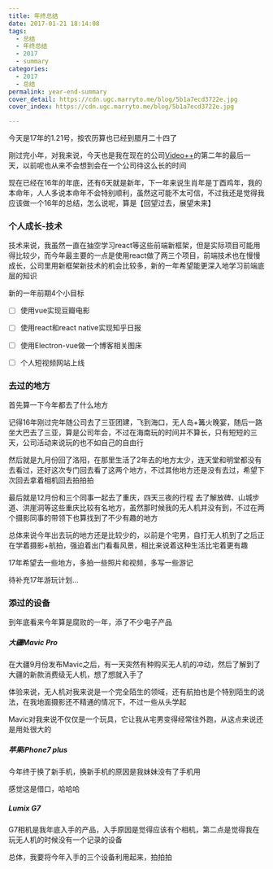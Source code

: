 ```yaml
---
title: 年终总结
date: 2017-01-21 18:14:08
tags:
  - 总结
  - 年终总结
  - 2017
  - summary
categories:
  - 2017
  - 总结
permalink: year-end-summary
cover_detail: https://cdn.ugc.marryto.me/blog/5b1a7ecd3722e.jpg
cover_index: https://cdn.ugc.marryto.me/blog/5b1a7ecd3722e.jpg

---
```

今天是17年的1.21号，按农历算也已经到腊月二十四了

刚过完小年，对我来说，今天也是我在现在的公司[Video++](https://videojj.com)的第二年的最后一天，以前呢也从来不会想到会在一个公司待这么长的时间

现在已经在16年的年底，还有6天就是新年，下一年来说生肖年是丁酉鸡年，我的本命年，人人多说本命年不会特别顺利，虽然这可能不太可信，不过我还是觉得我应该做一个16年的总结，怎么说呢，算是【回望过去，展望未来】


### 个人成长-技术


技术来说，我虽然一直在抽空学习react等这些前端新框架，但是实际项目可能用得比较少，而今年最主要的一点是使用react做了两三个项目，前端技术也在慢慢成长，公司里用新框架新技术的机会比较多，新的一年希望能更深入地学习前端底层的知识

新的一年前期4个小目标

-[ ] 使用vue实现豆瓣电影
-[ ] 使用react和react native实现知乎日报
-[ ] 使用Electron-vue做一个博客相关图床
-[ ] 个人短视频网站上线


### 去过的地方

首先算一下今年都去了什么地方

记得16年刚过完年随公司去了三亚团建，飞到海口，无人岛+篝火晚宴，随后一路坐大巴去了三亚，算是公司年会，不过在海南玩的时间并不算长，只有短短的三天，公司活动来说玩的也不如自己的自由行

然后就是九月份回了洛阳，在那里生活了2年去的地方太少，连天堂和明堂都没有去看过，还好这次专门回去看了这两个地方，不过其他地方还是没有去过，希望下次回去拿着相机回去拍拍拍

最后就是12月份和三个同事一起去了重庆，四天三夜的行程
去了解放碑、山城步道、洪崖洞等这些重庆比较有名地方，虽然那时候我的无人机并没有到，不过在两个摄影同事的带领下也算找到了不少有趣的地方

总体来说今年出去玩的地方还是比较少的，以前是个宅男，自打无人机到了之后正在学着摄影+航拍，强迫着出门看看风景，相比来说着这种生活比宅着更有趣

17年希望去一些地方，多拍一些照片和视频，多写一些游记

待补充17年游玩计划...

### 添过的设备

到年底看来今年算是腐败的一年，添了不少电子产品

##### 大疆Mavic Pro

在大疆9月份发布Mavic之后，有一天突然有种购买无人机的冲动，然后了解到了大疆的新款消费级无人机，想了想就入手了

体验来说，无人机对我来说是一个完全陌生的领域，还有航拍也是个特别陌生的说法，在我地面摄影还不精通的情况下，不过一些从头学起

Mavic对我来说不仅仅是一个玩具，它让我从宅男变得经常往外跑，从这点来说还是用处很大的

##### 苹果iPhone7 plus

今年终于换了新手机，换新手机的原因是我妹妹没有了手机用

感觉这是借口，哈哈哈

##### Lumix G7

G7相机是我年底入手的产品，入手原因是觉得应该有个相机，第二点是觉得我在玩无人机的时候没有一个记录的设备

总体，我要将今年入手的三个设备利用起来，拍拍拍
